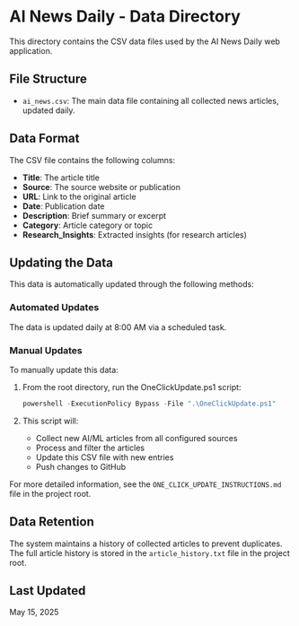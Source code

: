 # AI News Daily - Data Directory

This directory contains the CSV data files used by the AI News Daily web application.

## File Structure

- `ai_news.csv`: The main data file containing all collected news articles, updated daily.

## Data Format

The CSV file contains the following columns:
- **Title**: The article title
- **Source**: The source website or publication
- **URL**: Link to the original article
- **Date**: Publication date
- **Description**: Brief summary or excerpt
- **Category**: Article category or topic
- **Research_Insights**: Extracted insights (for research articles)

## Updating the Data

This data is automatically updated through the following methods:

### Automated Updates

The data is updated daily at 8:00 AM via a scheduled task.

### Manual Updates

To manually update this data:

1. From the root directory, run the OneClickUpdate.ps1 script:
   ```powershell
   powershell -ExecutionPolicy Bypass -File ".\OneClickUpdate.ps1"
   ```

2. This script will:
   - Collect new AI/ML articles from all configured sources
   - Process and filter the articles
   - Update this CSV file with new entries
   - Push changes to GitHub

For more detailed information, see the `ONE_CLICK_UPDATE_INSTRUCTIONS.md` file in the project root.

## Data Retention

The system maintains a history of collected articles to prevent duplicates. The full article history is stored in the `article_history.txt` file in the project root.

## Last Updated

May 15, 2025

